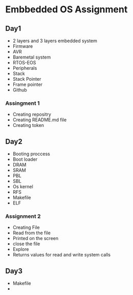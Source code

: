 # Embbedded OS Assignment

## Day1
- 2 layers and 3 layers embedded system
- Firmware
- AVR
- Baremetal system
- RTOS-EOS
- Peripherals
- Stack
- Stack Pointer 
- Frame pointer
- Github

### Assingment 1
- Creating repositry
- Creating README.md file
- Creating token

## Day2
- Booting proccess 
- Boot loader
- DRAM
- SRAM
- PBL
- SBL
- Os kernel
- RFS
- Makefile
- ELF


### Assignment 2
- Creating File
- Read from the file
- Printed on the screen
- close the file 
- Explore
- Returns values for read and write system calls

## Day3
- Makefile
- 